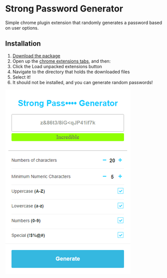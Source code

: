 Strong Password Generator
========

Simple chrome plugin extension that randomly generates a password based on user options.

## Installation

1. [Download the package](https://github.com/ProductOfAmerica/PasswordGenerator/archive/master.zip)
2. Open up the [chrome extensions tabs](chrome://extensions), and then:
3. Click the Load unpacked extensions button
4. Navigate to the directory that holds the downloaded files
5. Select it!
6. It should not be installed, and you can generate random passwords!


<img src="github/2017-02-27_14-50-20.png" width="400">
